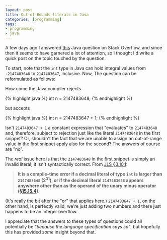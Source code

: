 ```yaml
---
layout: post
title: Out-of-Bounds literals in Java
categories: [programming]
tags:
- programming
- java
---
```


A few days ago I answered [this](http://stackoverflow.com/questions/24676375) Java question on Stack Overflow, and since then it seems to have garnered a lot of attention, so I thought I'd write a quick post on the topic touched by the question.

To start, note that the `int` type in Java can hold integral values from `-2147483648` to `2147483647`, inclusive. Now, The question can be reformulated as follows:

How come the Java compiler rejects

{% highlight java %}
int n = 2147483648;
{% endhighlight %}

but accepts

{% highlight java %}
int n = 2147483647 + 1;
{% endhighlight %}

Isn't `2147483647 + 1` a constant expression that "evaluates" to `2147483648` and, therefore, subject to rejection just like the literal `2147483648` in the first snippet? Or, shouldn't the fact that we are unable to assign an out-of-range value in the first snippet apply also for the second? The answers of course are "no".

The *real* issue here is that the `2147483648` in the first snippet is simply an invalid literal; it isn't syntactically correct. From [JLS §3.10.1](http://docs.oracle.com/javase/specs/jls/se8/html/jls-3.html#jls-3.10.1):

> **It is a compile-time error if a decimal literal of type `int` is larger than `2147483648` (2<sup>31</sup>), or if the decimal literal `2147483648` appears anywhere other than as the operand of the unary minus operator ([§15.15.4](http://docs.oracle.com/javase/specs/jls/se8/html/jls-15.html#jls-15.15.4)).**

(It's really the bit after the "or" that applies here.) `2147483647 + 1`, on the other hand, is perfectly valid; we're just adding two numbers and there just happens to be an integer overflow.

I appreciate that the answers to these types of questions could all potentially be *"because the language specification says so"*, but hopefully this has provided *some* insight beyond that.


